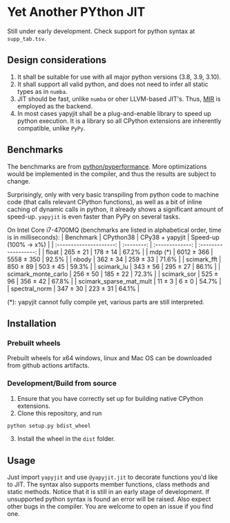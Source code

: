# Yet Another PYthon JIT
Still under early development. Check support for python syntax at `supp_tab.tsv`.

## Design considerations
1. It shall be suitable for use with all major python versions (3.8, 3.9, 3.10).
2. It shall support all valid python, and does not need to infer all static types as in `numba`.
3. JIT should be fast, unlike `numba` or oher LLVM-based JIT's. Thus, [MIR](https://github.com/vnmakarov/mir) is employed as the backend.
4. In most cases yapyjit shall be a plug-and-enable library to speed up python execution. It is a library so all CPython extensions are inherently compatible, unlike `PyPy`.

## Benchmarks
The benchmarks are from [python/pyperformance](https://github.com/python/pyperformance). More optimizations would be implemented in the compiler, and thus the results are subject to change.

Surprisingly, only with very basic transpiling from python code to machine code (that calls relevant CPython functions), as well as a bit of inline caching of dynamic calls in python, it already shows a significant amount of speed-up. `yapyjit` is even faster than PyPy on several tasks.

On Intel Core i7-4700MQ (benchmarks are listed in alphabetical order, time is in milliseconds):
|        Benchmark        | CPython38  | CPy38 + yapyjit | Speed-up (100% → x%) |
| :---------------------: | :--------: | :-------------: | :------------------: |
|          float          |  265 ± 21  |    178 ± 14     |        67.2%         |
|         mdp (*)         | 6012 ± 366 |   5558 ± 350    |        92.5%         |
|          nbody          |  362 ± 34  |    259 ± 33     |        71.6%         |
|       scimark_fft       |  850 ± 89  |    503 ± 45     |        59.3%         |
|       scimark_lu        |  343 ± 56  |    295 ± 27     |        86.1%         |
|   scimark_monte_carlo   |  256 ± 50  |    185 ± 22     |        72.3%         |
|       scimark_sor       |  525 ± 96  |    356 ± 42     |        67.8%         |
| scimark_sparse_mat_mult |   11 ± 3   |      6 ± 0      |        54.7%         |
|      spectral_norm      |  347 ± 30  |    223 ± 31     |        64.1%         |


(*): yapyjit cannot fully compile yet, various parts are still interpreted.

## Installation
### Prebuilt wheels
Prebuilt wheels for x64 windows, linux and Mac OS can be downloaded from github actions artifacts.

### Development/Build from source
1. Ensure that you have correctly set up for building native CPython extensions.
2. Clone this repository, and run
```sh
python setup.py bdist_wheel
```
3. Install the wheel in the `dist` folder.

## Usage
Just import `yapyjit` and use `@yapyjit.jit` to decorate functions you'd like to JIT. The syntax also supports member functions, class methods and static methods. Notice that it is still in an early stage of development. If unsupported python syntax is found an error will be raised. Also expect other bugs in the compiler. You are welcome to open an issue if you find one.
